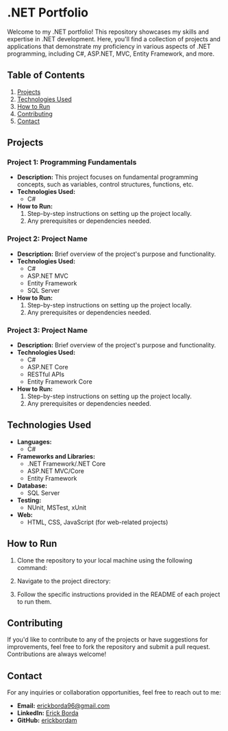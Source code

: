 # .NET Portfolio

Welcome to my .NET portfolio! This repository showcases my skills and expertise in .NET development. Here, you'll find a collection of projects and applications that demonstrate my proficiency in various aspects of .NET programming, including C#, ASP.NET, MVC, Entity Framework, and more.

## Table of Contents

1. [Projects](#projects)
2. [Technologies Used](#technologies-used)
3. [How to Run](#how-to-run)
4. [Contributing](#contributing)
5. [Contact](#contact)

## Projects

### Project 1: Programming Fundamentals

- **Description:** This project focuses on fundamental programming concepts, such as variables, control structures, functions, etc.
- **Technologies Used:**
  - C#
- **How to Run:**
  1. Step-by-step instructions on setting up the project locally.
  2. Any prerequisites or dependencies needed.

### Project 2: Project Name

- **Description:** Brief overview of the project's purpose and functionality.
- **Technologies Used:**
  - C#
  - ASP.NET MVC
  - Entity Framework
  - SQL Server
- **How to Run:**
  1. Step-by-step instructions on setting up the project locally.
  2. Any prerequisites or dependencies needed.

### Project 3: Project Name

- **Description:** Brief overview of the project's purpose and functionality.
- **Technologies Used:**
  - C#
  - ASP.NET Core
  - RESTful APIs
  - Entity Framework Core
- **How to Run:**
  1. Step-by-step instructions on setting up the project locally.
  2. Any prerequisites or dependencies needed.

<!-- Add more projects as needed -->

## Technologies Used

- **Languages:**
  - C#
- **Frameworks and Libraries:**
  - .NET Framework/.NET Core
  - ASP.NET MVC/Core
  - Entity Framework
- **Database:**
  - SQL Server
- **Testing:**
  - NUnit, MSTest, xUnit
- **Web:**
  - HTML, CSS, JavaScript (for web-related projects)

## How to Run

1. Clone the repository to your local machine using the following command:

2. Navigate to the project directory:

3. Follow the specific instructions provided in the README of each project to run them.

## Contributing

If you'd like to contribute to any of the projects or have suggestions for improvements, feel free to fork the repository and submit a pull request. Contributions are always welcome!

## Contact

For any inquiries or collaboration opportunities, feel free to reach out to me:

- **Email:** [erickborda96@gmail.com](mailto:erickborda96@gmail.com)
- **LinkedIn:** [Erick Borda](https://www.linkedin.com/in/erick-borda-06737ba4/)
- **GitHub:** [erickbordam](https://github.com/erickbordam/DotNet)
